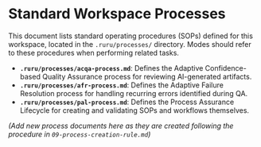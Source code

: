 # Standard Workspace Processes

This document lists standard operating procedures (SOPs) defined for this workspace, located in the `.ruru/processes/` directory. Modes should refer to these procedures when performing related tasks.

*   **`.ruru/processes/acqa-process.md`**: Defines the Adaptive Confidence-based Quality Assurance process for reviewing AI-generated artifacts.
*   **`.ruru/processes/afr-process.md`**: Defines the Adaptive Failure Resolution process for handling recurring errors identified during QA.
*   **`.ruru/processes/pal-process.md`**: Defines the Process Assurance Lifecycle for creating and validating SOPs and workflows themselves.

*(Add new process documents here as they are created following the procedure in `09-process-creation-rule.md`)*
